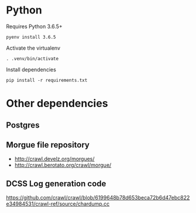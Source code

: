 # Python

Requires Python 3.6.5+

```
pyenv install 3.6.5
```

Activate the virtualenv

```
. .venv/bin/activate
```

Install dependencies

```
pip install -r requirements.txt
```

# Other dependencies

## Postgres

## Morgue file repository

- http://crawl.develz.org/morgues/
- http://crawl.berotato.org/crawl/morgue/

## DCSS Log generation code

https://github.com/crawl/crawl/blob/6199648b78d653beca72b6d47ebc822e34984531/crawl-ref/source/chardump.cc
